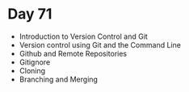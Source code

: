 # Day 71

- Introduction to Version Control and Git
- Version control using Git and the Command Line
- Github and Remote Repositories
- Gitignore
- Cloning
- Branching and Merging
